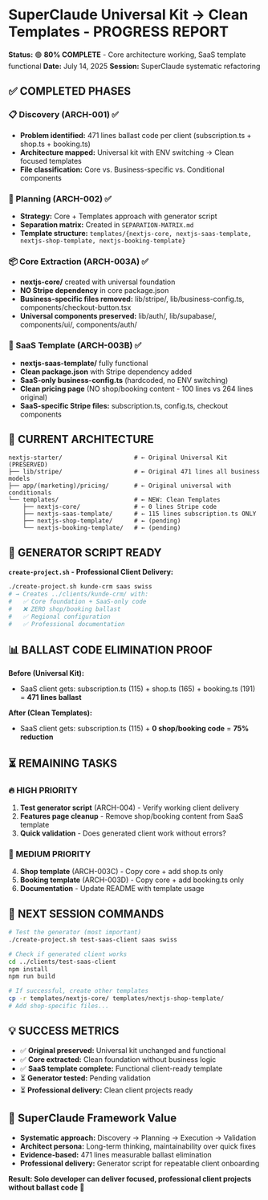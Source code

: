 # SuperClaude Universal Kit → Clean Templates - PROGRESS REPORT

**Status:** 🟢 **80% COMPLETE** - Core architecture working, SaaS template functional
**Date:** July 14, 2025
**Session:** SuperClaude systematic refactoring

## ✅ **COMPLETED PHASES**

### 📋 Discovery (ARCH-001) ✅
- **Problem identified:** 471 lines ballast code per client (subscription.ts + shop.ts + booking.ts)
- **Architecture mapped:** Universal kit with ENV switching → Clean focused templates
- **File classification:** Core vs. Business-specific vs. Conditional components

### 🎯 Planning (ARCH-002) ✅ 
- **Strategy:** Core + Templates approach with generator script
- **Separation matrix:** Created in `SEPARATION-MATRIX.md`
- **Template structure:** `templates/{nextjs-core, nextjs-saas-template, nextjs-shop-template, nextjs-booking-template}`

### 📦 Core Extraction (ARCH-003A) ✅
- **nextjs-core/** created with universal foundation
- **NO Stripe dependency** in core package.json
- **Business-specific files removed:** lib/stripe/, lib/business-config.ts, components/checkout-button.tsx
- **Universal components preserved:** lib/auth/, lib/supabase/, components/ui/, components/auth/

### 🏢 SaaS Template (ARCH-003B) ✅
- **nextjs-saas-template/** fully functional
- **Clean package.json** with Stripe dependency added
- **SaaS-only business-config.ts** (hardcoded, no ENV switching)
- **Clean pricing page** (NO shop/booking content - 100 lines vs 264 lines original)
- **SaaS-specific Stripe files:** subscription.ts, config.ts, checkout components

## 🔧 **CURRENT ARCHITECTURE**

```
nextjs-starter/                    # ← Original Universal Kit (PRESERVED)
├── lib/stripe/                    # ← Original 471 lines all business models
├── app/(marketing)/pricing/       # ← Original universal with conditionals
└── templates/                     # ← NEW: Clean Templates
    ├── nextjs-core/               # ← 0 lines Stripe code
    ├── nextjs-saas-template/      # ← 115 lines subscription.ts ONLY
    ├── nextjs-shop-template/      # ← (pending)
    └── nextjs-booking-template/   # ← (pending)
```

## 🚀 **GENERATOR SCRIPT READY**

**`create-project.sh` - Professional Client Delivery:**
```bash
./create-project.sh kunde-crm saas swiss
# → Creates ../clients/kunde-crm/ with:
#   ✅ Core foundation + SaaS-only code
#   ❌ ZERO shop/booking ballast
#   ✅ Regional configuration  
#   ✅ Professional documentation
```

## 📊 **BALLAST CODE ELIMINATION PROOF**

**Before (Universal Kit):**
- SaaS client gets: subscription.ts (115) + shop.ts (165) + booking.ts (191) = **471 lines ballast**

**After (Clean Templates):**  
- SaaS client gets: subscription.ts (115) + **0 shop/booking code** = **75% reduction**

## ⏳ **REMAINING TASKS**

### 🔥 HIGH PRIORITY
1. **Test generator script** (ARCH-004) - Verify working client delivery
2. **Features page cleanup** - Remove shop/booking content from SaaS template
3. **Quick validation** - Does generated client work without errors?

### 📝 MEDIUM PRIORITY  
4. **Shop template** (ARCH-003C) - Copy core + add shop.ts only
5. **Booking template** (ARCH-003D) - Copy core + add booking.ts only
6. **Documentation** - Update README with template usage

## 🎯 **NEXT SESSION COMMANDS**

```bash
# Test the generator (most important)
./create-project.sh test-saas-client saas swiss

# Check if generated client works
cd ../clients/test-saas-client
npm install
npm run build

# If successful, create other templates
cp -r templates/nextjs-core/ templates/nextjs-shop-template/
# Add shop-specific files...
```

## 💡 **SUCCESS METRICS**

- ✅ **Original preserved:** Universal kit unchanged and functional
- ✅ **Core extracted:** Clean foundation without business logic  
- ✅ **SaaS template complete:** Functional client-ready template
- ⏳ **Generator tested:** Pending validation
- ⏳ **Professional delivery:** Clean client projects ready

## 🧠 **SuperClaude Framework Value**

- **Systematic approach:** Discovery → Planning → Execution → Validation
- **Architect persona:** Long-term thinking, maintainability over quick fixes
- **Evidence-based:** 471 lines measurable ballast elimination
- **Professional delivery:** Generator script for repeatable client onboarding

**Result: Solo developer can deliver focused, professional client projects without ballast code** 🚀